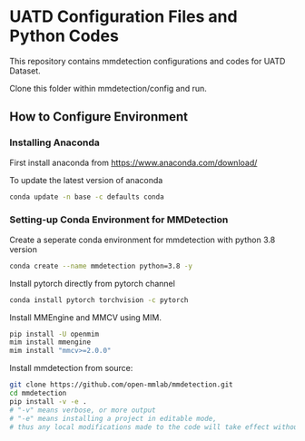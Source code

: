 # UATD Configuration Files and Python Codes
This repository contains mmdetection configurations and codes for UATD Dataset.

Clone this folder within mmdetection/config and run.


## How to Configure Environment

### Installing Anaconda
First install anaconda from https://www.anaconda.com/download/

To update the latest version of anaconda
```bash
conda update -n base -c defaults conda
```

### Setting-up Conda Environment for MMDetection
Create a seperate conda environment for mmdetection with python 3.8 version
```bash
conda create --name mmdetection python=3.8 -y
```

Install pytorch directly from pytorch channel
```bash
conda install pytorch torchvision -c pytorch
```

Install MMEngine and MMCV using MIM.
```bash
pip install -U openmim
mim install mmengine
mim install "mmcv>=2.0.0"
```
Install mmdetection from source:
```bash
git clone https://github.com/open-mmlab/mmdetection.git
cd mmdetection
pip install -v -e .
# "-v" means verbose, or more output
# "-e" means installing a project in editable mode,
# thus any local modifications made to the code will take effect without reinstallation.
```
